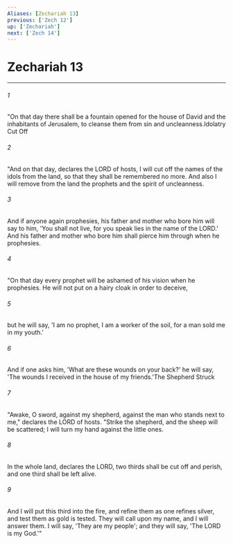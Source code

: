 ```yaml
---
Aliases: [Zechariah 13]
previous: ['Zech 12']
up: ['Zechariah']
next: ['Zech 14']
---
```

# Zechariah 13

***

 

###### 1 
"On that day there shall be a fountain opened for the house of David and the inhabitants of Jerusalem, to cleanse them from sin and uncleanness.Idolatry Cut Off
 
 

###### 2 
"And on that day, declares the LORD of hosts, I will cut off the names of the idols from the land, so that they shall be remembered no more. And also I will remove from the land the prophets and the spirit of uncleanness. 
 

###### 3 
And if anyone again prophesies, his father and mother who bore him will say to him, 'You shall not live, for you speak lies in the name of the LORD.' And his father and mother who bore him shall pierce him through when he prophesies.
 
 

###### 4 
"On that day every prophet will be ashamed of his vision when he prophesies. He will not put on a hairy cloak in order to deceive, 
 

###### 5 
but he will say, 'I am no prophet, I am a worker of the soil, for a man sold me in my youth.' 
 

###### 6 
And if one asks him, 'What are these wounds on your back?' he will say, 'The wounds I received in the house of my friends.'The Shepherd Struck
 
 

###### 7 
"Awake, O sword, against my shepherd, 
 against the man who stands next to me," 
 declares the LORD of hosts.
 "Strike the shepherd, and the sheep will be scattered; 
 I will turn my hand against the little ones. 
 
 

###### 8 
In the whole land, declares the LORD, 
 two thirds shall be cut off and perish, 
 and one third shall be left alive. 
 
 

###### 9 
And I will put this third into the fire, 
 and refine them as one refines silver, 
 and test them as gold is tested. 
 They will call upon my name, 
 and I will answer them. 
 I will say, 'They are my people'; 
 and they will say, 'The LORD is my God.'"
 
